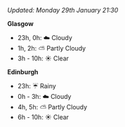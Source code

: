 *Updated: Monday 29th January 21:30*

**Glasgow**

* 23h, 0h: :cloud: Cloudy
* 1h, 2h: :partly_sunny: Partly Cloudy
* 3h - 10h: :sunny: Clear

**Edinburgh**

* 23h: :umbrella: Rainy
* 0h - 3h: :cloud: Cloudy
* 4h, 5h: :partly_sunny: Partly Cloudy
* 6h - 10h: :sunny: Clear
